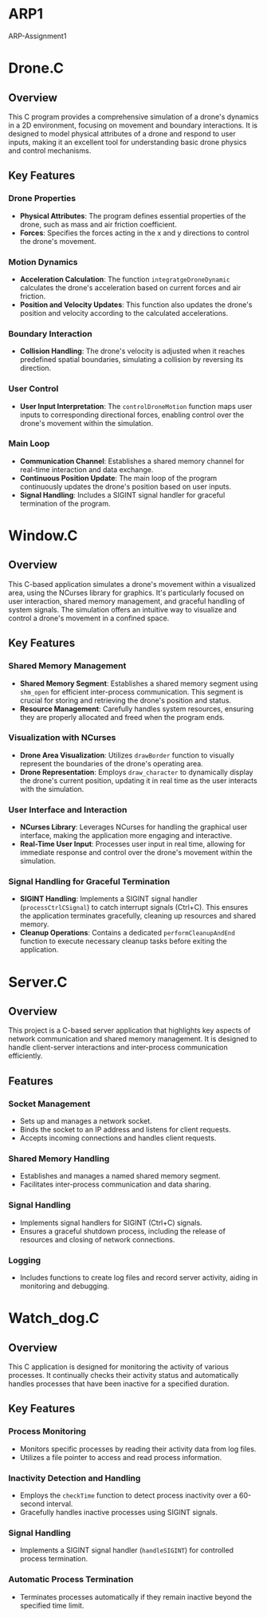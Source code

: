 # ARP1
ARP-Assignment1
# Drone.C

## Overview
This C program provides a comprehensive simulation of a drone's dynamics in a 2D environment, focusing on movement and boundary interactions. It is designed to model physical attributes of a drone and respond to user inputs, making it an excellent tool for understanding basic drone physics and control mechanisms.

## Key Features

### Drone Properties
- **Physical Attributes**: The program defines essential properties of the drone, such as mass and air friction coefficient.
- **Forces**: Specifies the forces acting in the x and y directions to control the drone's movement.

### Motion Dynamics
- **Acceleration Calculation**: The function `integratgeDroneDynamic` calculates the drone's acceleration based on current forces and air friction.
- **Position and Velocity Updates**: This function also updates the drone's position and velocity according to the calculated accelerations.

### Boundary Interaction
- **Collision Handling**: The drone's velocity is adjusted when it reaches predefined spatial boundaries, simulating a collision by reversing its direction.

### User Control
- **User Input Interpretation**: The `controlDroneMotion` function maps user inputs to corresponding directional forces, enabling control over the drone's movement within the simulation.

### Main Loop
- **Communication Channel**: Establishes a shared memory channel for real-time interaction and data exchange.
- **Continuous Position Update**: The main loop of the program continuously updates the drone's position based on user inputs.
- **Signal Handling**: Includes a SIGINT signal handler for graceful termination of the program.


# Window.C

## Overview
This C-based application simulates a drone's movement within a visualized area, using the NCurses library for graphics. It's particularly focused on user interaction, shared memory management, and graceful handling of system signals. The simulation offers an intuitive way to visualize and control a drone's movement in a confined space.

## Key Features

### Shared Memory Management
- **Shared Memory Segment**: Establishes a shared memory segment using `shm_open` for efficient inter-process communication. This segment is crucial for storing and retrieving the drone's position and status.
- **Resource Management**: Carefully handles system resources, ensuring they are properly allocated and freed when the program ends.

### Visualization with NCurses
- **Drone Area Visualization**: Utilizes `drawBorder` function to visually represent the boundaries of the drone's operating area.
- **Drone Representation**: Employs `draw_character` to dynamically display the drone's current position, updating it in real time as the user interacts with the simulation.

### User Interface and Interaction
- **NCurses Library**: Leverages NCurses for handling the graphical user interface, making the application more engaging and interactive.
- **Real-Time User Input**: Processes user input in real time, allowing for immediate response and control over the drone's movement within the simulation.

### Signal Handling for Graceful Termination
- **SIGINT Handling**: Implements a SIGINT signal handler (`processCtrlCSignal`) to catch interrupt signals (Ctrl+C). This ensures the application terminates gracefully, cleaning up resources and shared memory.
- **Cleanup Operations**: Contains a dedicated `performCleanupAndEnd` function to execute necessary cleanup tasks before exiting the application.



# Server.C

## Overview
This project is a C-based server application that highlights key aspects of network communication and shared memory management. It is designed to handle client-server interactions and inter-process communication efficiently.

## Features

### Socket Management
- Sets up and manages a network socket.
- Binds the socket to an IP address and listens for client requests.
- Accepts incoming connections and handles client requests.

### Shared Memory Handling
- Establishes and manages a named shared memory segment.
- Facilitates inter-process communication and data sharing.

### Signal Handling
- Implements signal handlers for SIGINT (Ctrl+C) signals.
- Ensures a graceful shutdown process, including the release of resources and closing of network connections.

### Logging
- Includes functions to create log files and record server activity, aiding in monitoring and debugging.

# Watch_dog.C

## Overview
This C application is designed for monitoring the activity of various processes. It continually checks their activity status and automatically handles processes that have been inactive for a specified duration.

## Key Features

### Process Monitoring
- Monitors specific processes by reading their activity data from log files.
- Utilizes a file pointer to access and read process information.

### Inactivity Detection and Handling
- Employs the `checkTime` function to detect process inactivity over a 60-second interval.
- Gracefully handles inactive processes using SIGINT signals.

### Signal Handling
- Implements a SIGINT signal handler (`handleSIGINT`) for controlled process termination.

### Automatic Process Termination
- Terminates processes automatically if they remain inactive beyond the specified time limit.

